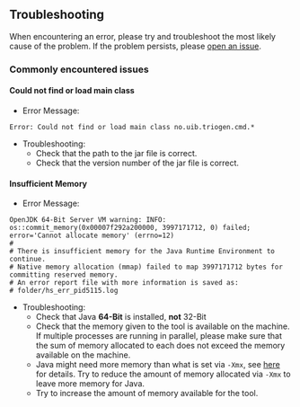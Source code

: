 ## Troubleshooting

When encountering an error, please try and troubleshoot the most likely cause of the problem. If the problem persists, please [open an issue](https://github.com/mvaudel/trioGen/issues).


### Commonly encountered issues

#### Could not find or load main class

* Error Message:
```
Error: Could not find or load main class no.uib.triogen.cmd.*
```

* Troubleshooting:
  * Check that the path to the jar file is correct.
  * Check that the version number of the jar file is correct.


#### Insufficient Memory

* Error Message:
```
OpenJDK 64-Bit Server VM warning: INFO: os::commit_memory(0x00007f292a200000, 3997171712, 0) failed; error='Cannot allocate memory' (errno=12)
#
# There is insufficient memory for the Java Runtime Environment to continue.
# Native memory allocation (mmap) failed to map 3997171712 bytes for committing reserved memory.
# An error report file with more information is saved as:
# folder/hs_err_pid5115.log

```
* Troubleshooting:
  * Check that Java **64-Bit** is installed, **not** 32-Bit
  * Check that the memory given to the tool is available on the machine. If multiple processes are running in parallel, please make sure that the sum of memory allocated to each does not exceed the memory available on the machine. 
  * Java might need more memory than what is set via `-Xmx`, see [here](https://stackoverflow.com/questions/15282178/java-using-up-far-more-memory-than-allocated-with-xmx) for details. Try to reduce the amount of memory allocated via `-Xmx` to leave more memory for Java.
  * Try to increase the amount of memory available for the tool.
  
  